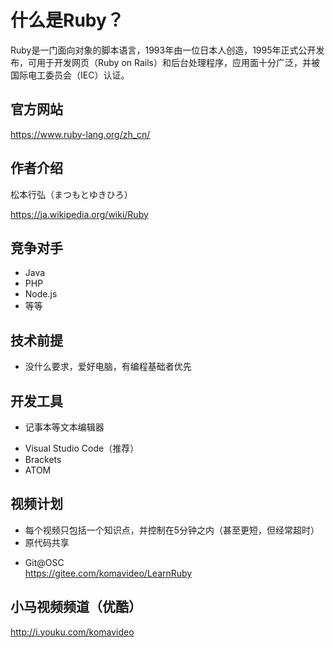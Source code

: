 什么是Ruby？
==========

Ruby是一门面向对象的脚本语言，1993年由一位日本人创造，1995年正式公开发布，可用于开发网页（Ruby on Rails）和后台处理程序，应用面十分广泛，并被国际电工委员会（IEC）认证。

## 官方网站

https://www.ruby-lang.org/zh_cn/

## 作者介绍

松本行弘（まつもとゆきひろ）

https://ja.wikipedia.org/wiki/Ruby

## 竞争对手

* Java
* PHP
* Node.js
* 等等

## 技术前提
* 没什么要求，爱好电脑，有编程基础者优先

## 开发工具
* 记事本等文本编辑器
 - Visual Studio Code（推荐）
 - Brackets
 - ATOM

## 视频计划
* 每个视频只包括一个知识点，并控制在5分钟之内（甚至更短，但经常超时）
* 原代码共享
 - Git@OSC  
   https://gitee.com/komavideo/LearnRuby

## 小马视频频道（优酷）

http://i.youku.com/komavideo
